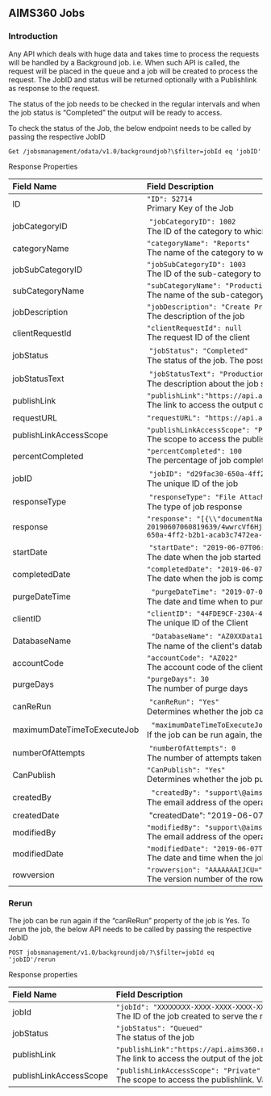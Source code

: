 AIMS360 Jobs
------------

### Introduction

Any API which deals with huge data and takes time to process the requests will be handled by a Background job. i.e. When such API is called, the request will be placed
in the queue and a job will be created to process the request. The JobID and
status will be returned optionally with a Publishlink as response to the request.

The status of the job needs to be checked in the regular intervals and when the
job status is “Completed” the output will be ready to access.

To check the status of the Job, the below endpoint needs to be called by passing
the respective JobID

`Get /jobsmanagement/odata/v1.0/backgroundjob?\$filter=jobId eq
'jobID'`

Response Properties

| Field Name             	| Field Description                                                                                                                                            	|
|:------------------------	|:--------------------------------------------------------------------------------------------------------------------------------------------------------------	|
| ID                          | `"ID": 52714` <br>Primary Key of the Job                                                                                                         
| jobCategoryID               |  `"jobCategoryID": 1002` <br>The ID of the category to which the job belongs                                                                                                                                                                                                                                                                                                                                                                                                                                                                             |
| categoryName                | `"categoryName": "Reports"` <br>The name of the category to which the job belongs                                                                                                                                                                                                                                                                                                                                                                                                                                                                        |
| jobSubCategoryID            | `"jobSubCategoryID": 1003` <br>The ID of the sub-category to which the job belongs                                                                                                                                                                                                                                                                                                                                                                                                                                                                       |
| subCategoryName             | `"subCategoryName": "Production Forecasting Report"` <br>The name of the sub-category to which the job belongs                                                                                                                                                                                                                                                                                                                                                                                                                                           |
| jobDescription              | `"jobDescription": "Create Production Forecasting Report"` <br>The description of the job                                                                                                                                                                                                                                                                                                                                                                                                                                                                    |
| clientRequestId             | `"clientRequestId": null` <br>The request ID of the client                                                                                                                                                                                                                                                                                                                                                                                                                                                                                               |
| jobStatus                   |  `"jobStatus": "Completed"` <br>The status of the job. The possible values are Queued, Completed, Failed                                                                                                                                                                                                                                                                                                                                                                                                                                                 |
| jobStatusText               |  `"jobStatusText": "Production forecast report completed."` <br>The description about the job status                                                                                                                                                                                                                                                                                                                                                                                                                                                         |
| publishLink                 | `"publishLink":"https://api.aims360.rest/reports/v1.0/publishlink/XXXXXXXXXXXXXXXXXXXXXXXX/XXXXXXXXXXXXXXXXXXXXXXXX"` <br>The link to access the output of the job                                                                                                                                                                                                                                                                                                                                                                                       |
| requestURL                  | `"requestURL": "https://api.aims360.rest/documentmanagement/v1.0/aimsdocument/1b59c33b-589b-4356-b829-908614848403-20190607060901986"`   <br>                                                                                                                                                                                                                                                                                                                                                                                                          |
| publishLinkAccessScope      | `"publishLinkAccessScope": "Private"` <br>The scope to access the publishlink. Valid scopes are Public, Private and PeopleInOrganization                                                                                                                                                                                                                                                                                                                                                                                                                 |
| percentCompleted            | `"percentCompleted": 100` <br>The percentage of job completion                                                                                                                                                                                                                                                                                                                                                                                                                                                                                           |
| jobID                       |  `"jobID": "d29fac30-650a-4ff2-b2b1-acab3c7472ea-20190607060819639"` <br>The unique ID of the job                                                                                                                                                                                                                                                                                                                                                                                                                                                        |
| responseType                |  `"responseType": "File Attachment"` <br>The type of job response                                                                                                                                                                                                                                                                                                                                                                                                                                                                                        |
| response                    | `"response": "[{\\"documentName\\":\\"Forecasting_20190607060922.xlsx\\",\\"DownloadLink\\":\\"https://api.aims360.rest/documentmanagement/v1.0/aimsdocument/d29fac30-650a-4ff2-b2b1-acab3c7472ea-20190607060819639/4wwrcVf6HjwefEBkCuKvCfsAZBMKALdKUDrT1a1ou7pT4sn84NONPQPx9StenougircnaZN5sxB7c0JMNRLqe67QhpWVLkUJQY3d20190607060857054\\",\\"SizeInMB\\":0.0,\\"Type\\":\\".xlsx\\",\\"DocumentID\\":\\"d29fac30-650a-4ff2-b2b1-acab3c7472ea-20190607060819639\\",\\"ExpiryDate\\":\\"2019-07-07T06:09:22.6593866Z\\",\\"Version\\":\\"1.0\\"}]"` |
| startDate                   |  `"startDate": "2019-06-07T06:08:19.64Z"` <br>The date when the job started                                                                                                                                                                                                                                                                                                                                                                                                                                                                              |
| completedDate               | `"completedDate": "2019-06-07T06:09:22.737Z"` <br>The date when the job is completed                                                                                                                                                                                                                                                                                                                                                                                                                                                                     |
| purgeDateTime               |   `"purgeDateTime": "2019-07-07T06:08:19.64Z"` <br>The date and time when to purge the job and associated request and response                                                                                                                                                                                                                                                                                                                                                                                                                           |
| clientID                    | `"clientID": "44FDE9CF-230A-4516-A128-AE464776F1C5"` <br>The unique ID of the Client                                                                                                                                                                                                                                                                                                                                                                                                                                                                     |
| DatabaseName                |   `"DatabaseName": "AZ0XXData1"` <br>The name of the client's database                                                                                                                                                                                                                                                                                                                                                                                                                                                                                   |
| accountCode                 | `"accountCode": "AZ022"` <br>The account code of the client                                                                                                                                                                                                                                                                                                                                                                                                                                                                                              |
| purgeDays                   | `"purgeDays": 30` <br>The number of purge days                                                                                                                                                                                                                                                                                                                                                                                                                                                                                                           |
| canReRun                    |  `"canReRun": "Yes"` <br>Determines whether the job can be run again or not                                                                                                                                                                                                                                                                                                                                                                                                                                                                              |
| maximumDateTimeToExecuteJob |   `"maximumDateTimeToExecuteJob": null` <br>If the job can be run again, the maximum date and time with in which the job can be rerun                                                                                                                                                                                                                                                                                                                                                                                                                    |
| numberOfAttempts            |  `"numberOfAttempts": 0` <br>The number of attempts taken to run the job                                                                                                                                                                                                                                                                                                                                                                                                                                                                                 |
| CanPublish                  | `"CanPublish": "Yes"` <br>Determines whether the job publishes any results or not                                                                                                                                                                                                                                                                                                                                                                                                                                                                        |
| createdBy                   |   `"createdBy": "support\@aims360.com"` <br>The email address of the operator who created the job                                                                                                                                                                                                                                                                                                                                                                                                                                                        |
| createdDate                 |  "createdDate": "2019-06-07T06:08:19.64Z" The date and time when the job is created                                                                                                                                                                                                                                                                                                                                                                                                                                                                |
| modifiedBy                  | `"modifiedBy": "support\@aims360.com"` <br>The email address of the operator who modified most recently                                                                                                                                                                                                                                                                                                                                                                                                                                                  |
| modifiedDate                | `"modifiedDate": "2019-06-07T06:09:22.737Z"` <br>The date and time when the job is modified                                                                                                                                                                                                                                                                                                                                                                                                                                                              |
| rowversion                  | `"rowversion": "AAAAAAAIJCU="` <br>The version number of the row                                                                                                                                                                                                                                                                                                                                                                                                                                                                                    |

  
 ### Rerun

The job can be run again if the “canReRun” property of the job is Yes. To rerun
the job, the below API needs to be called by passing the respective JobID

`POST
jobsmanagement/v1.0/backgroundjob/?\$filter=jobId eq
'jobID'/rerun`

Response properties

| Field Name             | Field Description                                                               |
|:------------------------|:---------------------------------------------------------------------------------------------------------------------------------------------------------------------------------------------------------|
| jobId                  | `"jobId": "XXXXXXXX-XXXX-XXXX-XXXX-XXXXXXXXXXXX"` <br>The ID of the job created to serve the request   |                                              
| jobStatus              | `"jobStatus": "Queued"` <br>The status of the job                                                                                                                  |
| publishLink            | `"publishLink":"https://api.aims360.rest/reports/v1.0/publishlink/XXXXXXXXXXXXXXXXXXXXXXXX/XXXXXXXXXXXXXXXXXXXXXXXX"` <br>The link to access the output of the job |
| publishLinkAccessScope | `"publishLinkAccessScope": "Private"` <br>The scope to access the publishlink. Valid scopes are Public, Private and PeopleInOrganization                           |


<br>
